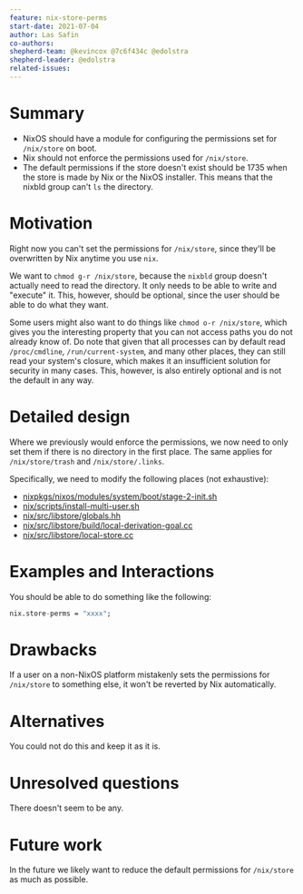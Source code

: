 ```yaml
---
feature: nix-store-perms
start-date: 2021-07-04
author: Las Safin
co-authors:
shepherd-team: @kevincox @7c6f434c @edolstra
shepherd-leader: @edolstra
related-issues:
---
```


# Summary
[summary]: #summary

- NixOS should have a module for configuring the permissions set for `/nix/store` on boot.
- Nix should not enforce the permissions used for `/nix/store`.
- The default permissions if the store doesn't exist should be 1735 when the store is made by Nix or the NixOS installer.
  This means that the nixbld group can't `ls` the directory.

# Motivation
[motivation]: #motivation

Right now you can't set the permissions for `/nix/store`, since they'll be overwritten
by Nix anytime you use `nix`.

We want to `chmod g-r /nix/store`, because the `nixbld` group doesn't actually
need to read the directory. It only needs to be able to write and "execute" it.
This, however, should be optional, since the user should be able to do what they want.

Some users might also want to do things like `chmod o-r /nix/store`, which
gives you the interesting property that you can not access paths you do not
already know of.
Do note that given that all processes can by default read `/proc/cmdline`,
`/run/current-system`, and many other places, they can still read your
system's closure, which makes it an insufficient solution for security in many cases.
This, however, is also entirely optional and is not the default in any way.

# Detailed design
[design]: #detailed-design

Where we previously would enforce the permissions, we now need to
only set them if there is no directory in the first place.
The same applies for `/nix/store/trash` and `/nix/store/.links`.

Specifically, we need to modify the following places (not exhaustive):
- [nixpkgs/nixos/modules/system/boot/stage-2-init.sh](https://github.com/NixOS/nixpkgs/blob/8284fc30c84ea47e63209d1a892aca1dfcd6bdf3/nixos/modules/system/boot/stage-2-init.sh#L62)
- [nix/scripts/install-multi-user.sh](https://github.com/NixOS/nix/blob/cf1d4299a8fa8906f62271dcd878018cef84cc30/scripts/install-multi-user.sh#L577)
- [nix/src/libstore/globals.hh](https://github.com/NixOS/nix/blob/ba8b39c13003c8ddafb6bec308997e09b9851c46/src/libstore/globals.hh#L278)
- [nix/src/libstore/build/local-derivation-goal.cc](https://github.com/NixOS/nix/blob/6182ae689826554d915b4ed72e07f7978dc1d13c/src/libstore/build/local-derivation-goal.cc#L641)
- [nix/src/libstore/local-store.cc](https://github.com/NixOS/nix/blob/0a535dd5ac93576f7152d786464e330ae3d46b50/src/libstore/local-store.cc#L181)

# Examples and Interactions
[examples-and-interactions]: #examples-and-interactions

You should be able to do something like the following:
```nix
nix.store-perms = "xxxx";
```

# Drawbacks
[drawbacks]: #drawbacks

If a user on a non-NixOS platform mistakenly sets the permissions for `/nix/store` to
something else, it won't be reverted by Nix automatically.

# Alternatives
[alternatives]: #alternatives

You could not do this and keep it as it is.

# Unresolved questions
[unresolved]: #unresolved-questions

There doesn't seem to be any.

# Future work
[future]: #future-work

In the future we likely want to reduce the default permissions for `/nix/store` as much as possible.
